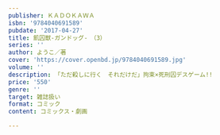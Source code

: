```yaml
---
publisher: ＫＡＤＯＫＡＷＡ
isbn: '9784040691589'
pubdate: '2017-04-27'
title: 飢囚獣‐ガンドッグ‐　（3）
series: ''
author: ようこ／著
cover: 'https://cover.openbd.jp/9784040691589.jpg'
volume: ''
description: 「ただ殺しに行く　それだけだ」拘束×死刑囚デスゲーム!!
price: '550'
genre: ''
target: 雑誌扱い
format: コミック
content: コミックス・劇画

---
```

